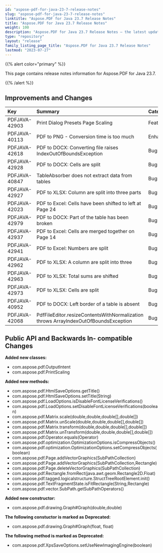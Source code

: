 ```yaml
---
id: "aspose-pdf-for-java-23-7-release-notes"
slug: "aspose-pdf-for-java-23-7-release-notes"
linktitle: "Aspose.PDF for Java 23.7 Release Notes"
title: "Aspose.PDF for Java 23.7 Release Notes"
weight: 100
description: "Aspose.PDF for Java 23.7 Release Notes – the latest updates and fixes."
type: "repository"
layout: "release"
family_listing_page_title: "Aspose.PDF for Java 23.7 Release Notes"
lastmod: "2023-07-27"
---
```


{{% alert color="primary" %}}

This page contains release notes information for Aspose.PDF for Java 23.7.

{{% /alert %}}
## **Improvements and Changes**

|**Key**|**Summary**|**Category**|
| :- | :- | :- |
|PDFJAVA-42903|Print Dialog Presets Page Scaling|Feature|
|PDFJAVA-40113|PDF to PNG - Conversion time is too much|Enhancement|
|PDFJAVA-42618|PDF to DOCX: Converting file raises IndexOutOfBoundsException|Bug|
|PDFJAVA-42928|PDF to DOCX: Cells are split|Bug|
|PDFJAVA-40847|TableAbsorber does not extract data from tables|Bug|
|PDFJAVA-42927|PDF to XLSX: Column are split into three parts|Bug|
|PDFJAVA-42023|PDF to Excel: Cells have been shifted to left at Page 24|Bug|
|PDFJAVA-42979|PDF to DOCX: Part of the table has been broken|Bug|
|PDFJAVA-42937|PDF to Excel: Cells are merged together on Page 14|Bug|
|PDFJAVA-42941|PDF to Excel: Numbers are split|Bug|
|PDFJAVA-42962|PDF to XLSX: A column are split into three|Bug|
|PDFJAVA-42963|PDF to XLSX: Total sums are shifted|Bug|
|PDFJAVA-42973|PDF to XLSX: Cells are split|Bug|
|PDFJAVA-40952|PDF to DOCX: Left border of a table is absent|Bug|
|PDFJAVA-42068|PdfFileEditor.resizeContentsWithNormalization throws ArrayIndexOutOfBoundsException|Bug|



## **Public API and Backwards In- compatible Changes**



**Added new classes:**

- com.aspose.pdf.OutputIntent
- com.aspose.pdf.PrintScaling


**Added new methods:**

- com.aspose.pdf.HtmlSaveOptions.getTitle()
- com.aspose.pdf.HtmlSaveOptions.setTitle(String)
- com.aspose.pdf.LoadOptions.isDisableFontLicenseVerifications()
- com.aspose.pdf.LoadOptions.setDisableFontLicenseVerifications(boolean)
- com.aspose.pdf.Matrix.scale(double,double,double[],double[])
- com.aspose.pdf.Matrix.unScale(double,double,double[],double[])
- com.aspose.pdf.Matrix.transform(double,double,double[],double[])
- com.aspose.pdf.Matrix.unTransform(double,double,double[],double[])
- com.aspose.pdf.Operator.equals(Operator)
- com.aspose.pdf.optimization.OptimizationOptions.isCompressObjects()
- com.aspose.pdf.optimization.OptimizationOptions.setCompressObjects(boolean)
- com.aspose.pdf.Page.addVectorGraphics(SubPathCollection)
- com.aspose.pdf.Page.addVectorGraphics(SubPathCollection,Rectangle)
- com.aspose.pdf.Page.deleteVectorGraphics(SubPathCollection)
- com.aspose.pdf.Rectangle.fromRect(java.awt.geom.Rectangle2D.Float)
- com.aspose.pdf.tagged.logicalstructure.StructTreeRootElement.init()
- com.aspose.pdf.TextFragmentState.isFitRectangle(String,Rectangle)
- com.aspose.pdf.vector.SubPath.getSubPathOperators()


**Added new constructor:**
- com.aspose.pdf.drawing.Graph#Graph(double,double)

**The following constuctor is marked as Deprecated:**
- com.aspose.pdf.drawing.Graph#Graph(float, float)

**The following method is marked as Deprecated:**
- com.aspose.pdf.XpsSaveOptions.setUseNewImagingEngine(boolean)





